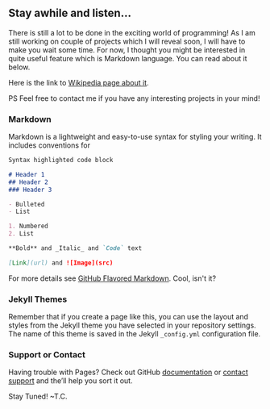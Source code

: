 ## Stay awhile and listen...

There is still a lot to be done in the exciting world of programming! As I am still working on couple of projects which I will reveal soon, I will have to make you wait some time. For now, I thought you might be interested in quite useful feature which is Markdown language. You can read about it below.

Here is the link to [Wikipedia page about it](https://en.wikipedia.org/wiki/Markdown).

PS Feel free to contact me if you have any interesting projects in your mind!

### Markdown

Markdown is a lightweight and easy-to-use syntax for styling your writing. It includes conventions for

```markdown
Syntax highlighted code block

# Header 1
## Header 2
### Header 3

- Bulleted
- List

1. Numbered
2. List

**Bold** and _Italic_ and `Code` text

[Link](url) and ![Image](src)
```

For more details see [GitHub Flavored Markdown](https://guides.github.com/features/mastering-markdown/).
Cool, isn't it?

### Jekyll Themes

Remember that if you create a page like this, you can use the layout and styles from the Jekyll theme you have selected in your repository settings. The name of this theme is saved in the Jekyll `_config.yml` configuration file.

### Support or Contact

Having trouble with Pages? Check out GitHub [documentation](https://help.github.com/categories/github-pages-basics/) or [contact support](https://github.com/contact) and the’ll help you sort it out.

Stay Tuned!   ~T.C.
